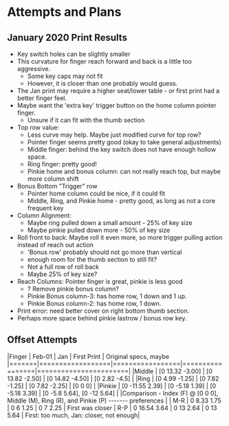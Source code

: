 # Attempts and Plans

## January 2020 Print Results

- Key switch holes can be slightly smaller
- This curvature for finger reach forward and back is a little too aggressive.
  - Some key caps may not fit
  - However, it is closer than one probably would guess.
- The Jan print may require a higher seat/lower table - or first print had a better finger feel.
- Maybe want the 'extra key' trigger button on the home column pointer finger.
  - Unsure if it can fit with the thumb section
- Top row value:
  - Less curve may help. Maybe just modified curve for top row?
  - Pointer finger seems pretty good (okay to take general adjustments)
  - Middle finger: behind the key switch does not have enough hollow space.
  - Ring finger: pretty good!
  - Pinkie home and bonus column: can not really reach top, but maybe more column shift
- Bonus Bottom "Trigger" row
  - Pointer home column could be nice, if it could fit
  - Middle, Ring, and Pinkie home - pretty good, as long as not a core frequent key
- Column Alignment:
  - Maybe ring pulled down a small amount - 25% of key size
  - Maybe pinkie pulled down more - 50% of key size
- Roll front to back: Maybe roll it even more, so more trigger pulling action instead of reach out action
  - 'Bonus row' probably should not go more than vertical
  - enough room for the thumb section to still fit?
  - Not a full row of roll back
  - Maybe 25% of key size?
- Reach Columns: Pointer finger is great, pinkie is less good
  - ? Remove pinkie bonus column?
  - Pinkie Bonus column-3: has home row, 1 down and 1 up.
  - Pinkie Bonus column-2: has home row, 1 down.
- Print error: need better cover on right bottom thumb section.
- Perhaps more space behind pinkie lastrow / bonus row key.

## Offset Attempts

|Finger | Feb-01           | Jan             | First Print     | Original specs, maybe
|=======|==================|=================|=================|=======================|
|Middle | [0  13.32 -3.00] | [0 13.82 -2.50] | [0 14.82 -4.50] | [0 2.82 -4.5]               |
|Ring   | [0   4.99 -1.25] | [0  7.82 -1.25] | [0  7.82 -2.25] | [0 0 0]                     |
|Pinkie | [0 -11.55  2.39] | [0 -5.18  1.39] | [0 -5.18  3.39] | [0 -5.8 5.64], [0 -12 5.64] |
|Comparison - Index (F) @ [0 0 0], Middle (M), Ring (R), and Pinkie (P) ------- preferences |
| M-R   |  0  8.33  1.75   |  0   6    1.25  |  0   7    2.25  | First was closer
| R-P   |  0 16.54  3.64   |  0  13    2.64  |  0   13   5.64  | First: too much, Jan: closer, not enough|

